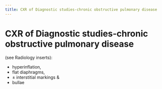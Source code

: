```yaml
---
title: CXR of Diagnostic studies-chronic obstructive pulmonary disease
---
```

# CXR of Diagnostic studies-chronic obstructive pulmonary disease

 (see Radiology inserts): 
* hyperinflation, 
* flat diaphragms, 
* ± interstitial markings & 
* bullae
